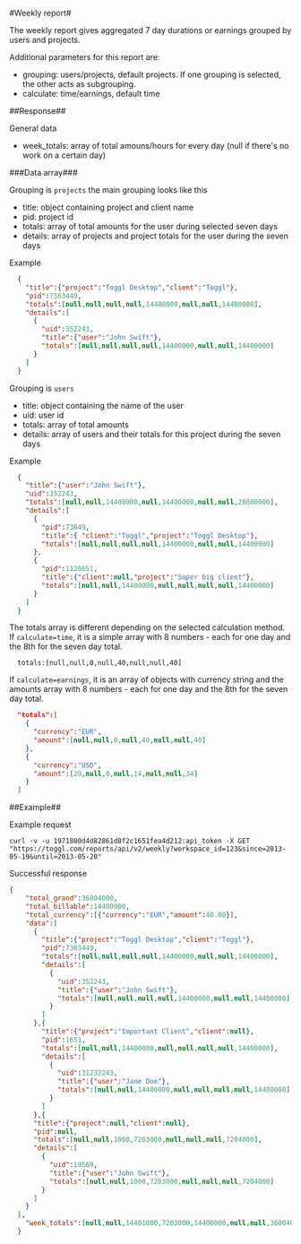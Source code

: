 #Weekly report#

The weekly report gives aggregated 7 day durations or earnings grouped by users and projects.

Additional parameters for this report are:
* grouping: users/projects, default projects. If one grouping is selected, the other acts as subgrouping.
* calculate: time/earnings, default time

##Response##

General data
* week_totals: array of total amouns/hours for every day (null if there's no work on a certain day)

###Data array###

Grouping is `projects` the main grouping looks like this
* title: object containing project and client name
* pid: project id
* totals: array of total amounts for the user during selected seven days
* details: array of projects and project totals for the user during the seven days

Example
```json
  {
    "title":{"project":"Toggl Desktop","client":"Toggl"},
    "pid":7363449,
    "totals":[null,null,null,null,14400000,null,null,14400000],
    "details":[
      {
        "uid":352243,
        "title":{"user":"John Swift"},
        "totals":[null,null,null,null,14400000,null,null,14400000]
      }
    ]
  }

```

Grouping is `users`
* title: object containing the name of the user
* uid: user id
* totals: array of total amounts
* details: array of users and their totals for this project during the seven days

Example
```json
  {
    "title":{"user":"John Swift"},
    "uid":352243,
    "totals":[null,null,14400000,null,14400000,null,null,28800000],
    "details":[
      {
        "pid":73649,
        "title":{ "client":"Toggl","project":"Toggl Desktop"},
        "totals":[null,null,null,null,14400000,null,null,14400000]
      },
      {
        "pid":1120651,
        "title":{"client":null,"project":"Super big client"},
        "totals":[null,null,14400000,null,null,null,null,14400000]
      }
    ]
  }
```

The totals array is different depending on the selected calculation method.
If `calculate=time`, it is a simple array with 8 numbers - each for one day and the 8th for the seven day total.
```
  totals:[null,null,0,null,40,null,null,40]
```

If `calculate=earnings`, it is an array of objects with currency string and the amounts array with 8 numbers - each for one day and the 8th for the seven day total.
```json
  "totals":[
    {
      "currency":"EUR",
      "amount":[null,null,0,null,40,null,null,40]
    },
    {
      "currency":"USD",
      "amount":[20,null,0,null,14,null,null,34]
    }
  ]
```

##Example##

Example request
```shell
curl -v -u 1971800d4d82861d8f2c1651fea4d212:api_token -X GET "https://toggl.com/reports/api/v2/weekly?workspace_id=123&since=2013-05-19&until=2013-05-20"
```

Successful response
```json
{
    "total_grand":36004000,
    "total_billable":14400000,
    "total_currency":[{"currency":"EUR","amount":40.00}],
    "data":[
      {
        "title":{"project":"Toggl Desktop","client":"Toggl"},
        "pid":7363449,
        "totals":[null,null,null,null,14400000,null,null,14400000],
        "details":[
          {
            "uid":352243,
            "title":{"user":"John Swift"},
            "totals":[null,null,null,null,14400000,null,null,14400000]
          }
        ]
      },{
        "title":{"project":"Important Client","client":null},
        "pid":1651,
        "totals":[null,null,14400000,null,null,null,null,14400000],
        "details":[
          {
            "uid":31232243,
            "title":{"user":"Jane Doe"},
            "totals":[null,null,14400000,null,null,null,null,14400000]
          }
        ]
      },{
      "title":{"project":null,"client":null},
      "pid":null,
      "totals":[null,null,1000,7203000,null,null,null,7204000],
      "details":[
        {
          "uid":19569,
          "title":{"user":"John Swift"},
          "totals":[null,null,1000,7203000,null,null,null,7204000]
        }
      ]
    }
  ],
    "week_totals":[null,null,14401000,7203000,14400000,null,null,36004000]
  }
```
